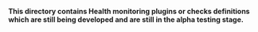 **This directory contains Health monitoring plugins or checks definitions which are still being
developed and are still in the alpha testing stage.**
